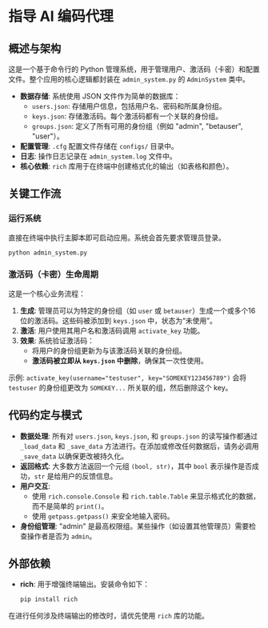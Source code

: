 # 指导 AI 编码代理

## 概述与架构

这是一个基于命令行的 Python 管理系统，用于管理用户、激活码（卡密）和配置文件。整个应用的核心逻辑都封装在 `admin_system.py` 的 `AdminSystem` 类中。

- **数据存储**: 系统使用 JSON 文件作为简单的数据库：
  - `users.json`: 存储用户信息，包括用户名、密码和所属身份组。
  - `keys.json`: 存储激活码。每个激活码都有一个关联的身份组。
  - `groups.json`: 定义了所有可用的身份组（例如 "admin", "betauser", "user"）。
- **配置管理**: `.cfg` 配置文件存储在 `configs/` 目录中。
- **日志**: 操作日志记录在 `admin_system.log` 文件中。
- **核心依赖**: `rich` 库用于在终端中创建格式化的输出（如表格和颜色）。

## 关键工作流

### 运行系统

直接在终端中执行主脚本即可启动应用。系统会首先要求管理员登录。

```bash
python admin_system.py
```

### 激活码（卡密）生命周期

这是一个核心业务流程：

1.  **生成**: 管理员可以为特定的身份组（如 `user` 或 `betauser`）生成一个或多个16位的激活码。这些码被添加到 `keys.json` 中，状态为“未使用”。
2.  **激活**: 用户使用其用户名和激活码调用 `activate_key` 功能。
3.  **效果**: 系统验证激活码：
    - 将用户的身份组更新为与该激活码关联的身份组。
    - **激活码被立即从 `keys.json` 中删除**，确保其一次性使用。

示例: `activate_key(username="testuser", key="SOMEKEY123456789")` 会将 `testuser` 的身份组更改为 `SOMEKEY...` 所关联的组，然后删除这个 key。

## 代码约定与模式

- **数据处理**: 所有对 `users.json`, `keys.json`, 和 `groups.json` 的读写操作都通过 `_load_data` 和 `_save_data` 方法进行。在添加或修改任何数据后，请务必调用 `_save_data` 以确保更改被持久化。
- **返回格式**: 大多数方法返回一个元组 `(bool, str)`，其中 `bool` 表示操作是否成功，`str` 是给用户的反馈信息。
- **用户交互**:
  - 使用 `rich.console.Console` 和 `rich.table.Table` 来显示格式化的数据，而不是简单的 `print()`。
  - 使用 `getpass.getpass()` 来安全地输入密码。
- **身份组管理**: "admin" 是最高权限组。某些操作（如设置其他管理员）需要检查操作者是否为 `admin`。

## 外部依赖

- **rich**: 用于增强终端输出。安装命令如下：
  ```bash
  pip install rich
  ```
在进行任何涉及终端输出的修改时，请优先使用 `rich` 库的功能。

